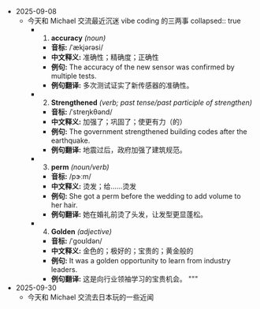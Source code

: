 - 2025-09-08
	- 今天和 Michael 交流最近沉迷 vibe coding 的三两事
	  collapsed:: true
		- 1. **accuracy** *(noun)*
			- **音标:** /ˈækjərəsi/
			- **中文释义:** 准确性；精确度；正确性
			- **例句:** The accuracy of the new sensor was confirmed by multiple tests.
			- **例句翻译:** 多次测试证实了新传感器的准确性。
		- 2. **Strengthened** *(verb; past tense/past participle of strengthen)*
			- **音标:** /ˈstreŋkθənd/
			- **中文释义:** 加强了；巩固了；使更有力（的）
			- **例句:** The government strengthened building codes after the earthquake.
			- **例句翻译:** 地震过后，政府加强了建筑规范。
		- 3. **perm** *(noun/verb)*
			- **音标:** /pɝːm/
			- **中文释义:** 烫发；给……烫发
			- **例句:** She got a perm before the wedding to add volume to her hair.
			- **例句翻译:** 她在婚礼前烫了头发，让发型更显蓬松。
		- 4. **Golden** *(adjective)*
			- **音标:** /ˈɡoʊldən/
			- **中文释义:** 金色的；极好的；宝贵的；黄金般的
			- **例句:** It was a golden opportunity to learn from industry leaders.
			- **例句翻译:** 这是向行业领袖学习的宝贵机会。
			  """
- 2025-09-30
	- 今天和 Michael 交流去日本玩的一些近闻